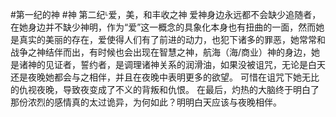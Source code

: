 #第一纪的神 #神
第二纪ᴸ爱，美，和丰收之神
爱神身边永远都不会缺少追随者，在她身边并不缺少神明，作为“爱”这一概念的具象化本身也有扭曲的一面，然而她是真实的美丽的存在，爱使得人们有了前进的动力，也犯下诸多的罪恶，她常常和战争之神结伴而出，有时候也会出现在智慧之神，航海（海/商业）神的身边，她是诸神的见证者，誓约者，是调理诸神关系的润滑油，如果没被诅咒，无论是白天还是夜晚她都会与之相伴，并且在夜晚中表明更多的欲望。
  可惜在诅咒下她无比的仇视夜晚，导致夜变成了不义的背叛和仇恨。
  在最后，灼热的大脑终于明白了那份浓烈的感情真的太过诡异，为何如此？明明白天应该与夜晚相伴。